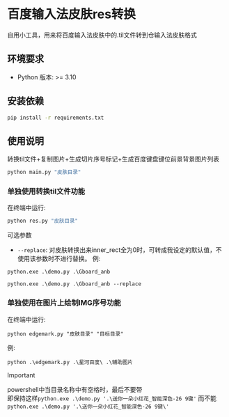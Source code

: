 # 百度输入法皮肤res转换
自用小工具，用来将百度输入法皮肤中的.til文件转到仓输入法皮肤格式

## 环境要求
- Python 版本: >= 3.10

## 安装依赖
```bash
pip install -r requirements.txt
```

## 使用说明
转换til文件+复制图片+生成切片序号标记+生成百度键盘键位前景背景图片列表
```bash
python main.py "皮肤目录"
```

### 单独使用转换til文件功能
在终端中运行:

```bash
python res.py "皮肤目录"
```

可选参数
- `--replace`: 对皮肤转换出来inner_rect全为0时，可转成我设定的默认值，不使用该参数时不进行替换。
例:
```
python.exe .\demo.py .\Gboard_anb
```

```
python.exe .\demo.py .\Gboard_anb --replace
```

### 单独使用在图片上绘制IMG序号功能
在终端中运行:

```
python edgemark.py "皮肤目录" "目标目录"
```
例:

```
python .\edgemark.py .\星河百度\ .\辅助图片
```

>[!important]
> powershell中当目录名称中有空格时，最后不要带\
> 即保持这样`python.exe .\demo.py '.\送你一朵小红花_智能深色-26 9键'` 而不能 `python.exe .\demo.py '.\送你一朵小红花_智能深色-26 9键\'`

